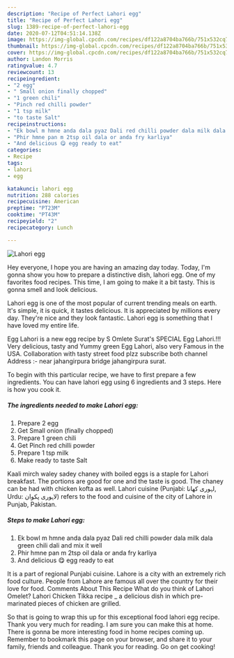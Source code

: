 ```yaml
---
description: "Recipe of Perfect Lahori egg"
title: "Recipe of Perfect Lahori egg"
slug: 1389-recipe-of-perfect-lahori-egg
date: 2020-07-12T04:51:14.138Z
image: https://img-global.cpcdn.com/recipes/df122a8704ba766b/751x532cq70/lahori-egg-recipe-main-photo.jpg
thumbnail: https://img-global.cpcdn.com/recipes/df122a8704ba766b/751x532cq70/lahori-egg-recipe-main-photo.jpg
cover: https://img-global.cpcdn.com/recipes/df122a8704ba766b/751x532cq70/lahori-egg-recipe-main-photo.jpg
author: Landon Morris
ratingvalue: 4.7
reviewcount: 13
recipeingredient:
- "2 egg"
- " Small onion finally chopped"
- "1 green chili"
- "Pinch red chilli powder"
- "1 tsp milk"
- "to taste Salt"
recipeinstructions:
- "Ek bowl m hmne anda dala pyaz Dali red chilli powder dala milk dala green chili dali and mix it well"
- "Phir hmne pan m 2tsp oil dala or anda fry karliya"
- "And delicious 😋 egg ready to eat"
categories:
- Recipe
tags:
- lahori
- egg

katakunci: lahori egg 
nutrition: 288 calories
recipecuisine: American
preptime: "PT23M"
cooktime: "PT43M"
recipeyield: "2"
recipecategory: Lunch

---
```



![Lahori egg](https://img-global.cpcdn.com/recipes/df122a8704ba766b/751x532cq70/lahori-egg-recipe-main-photo.jpg)

Hey everyone, I hope you are having an amazing day today. Today, I'm gonna show you how to prepare a distinctive dish, lahori egg. One of my favorites food recipes. This time, I am going to make it a bit tasty. This is gonna smell and look delicious.

Lahori egg is one of the most popular of current trending meals on earth. It's simple, it is quick, it tastes delicious. It is appreciated by millions every day. They're nice and they look fantastic. Lahori egg is something that I have loved my entire life.

Egg Lahori is a new egg recipe by S Omlete Surat&#39;s SPECIAL Egg Lahori.!!! Very delicious, tasty and Yummy green Egg Lahori, also very Famous in the USA. Collaboration with tasty street food plzz subscribe both channel Address :- near jahangirpura bridge jahangirpura surat.


To begin with this particular recipe, we have to first prepare a few ingredients. You can have lahori egg using 6 ingredients and 3 steps. Here is how you cook it.

<!--inarticleads1-->

##### The ingredients needed to make Lahori egg:

1. Prepare 2 egg
1. Get  Small onion (finally chopped)
1. Prepare 1 green chili
1. Get Pinch red chilli powder
1. Prepare 1 tsp milk
1. Make ready to taste Salt


Kaali mirch waley sadey chaney with boiled eggs is a staple for Lahori breakfast. The portions are good for one and the taste is good. The chaney can be had with chicken kofta as well. Lahori cuisine (Punjabi: لہوری کھانا, Urdu: لاہوری پکوان‎) refers to the food and cuisine of the city of Lahore in Punjab, Pakistan. 

<!--inarticleads2-->

##### Steps to make Lahori egg:

1. Ek bowl m hmne anda dala pyaz Dali red chilli powder dala milk dala green chili dali and mix it well
1. Phir hmne pan m 2tsp oil dala or anda fry karliya
1. And delicious 😋 egg ready to eat


It is a part of regional Punjabi cuisine. Lahore is a city with an extremely rich food culture. People from Lahore are famous all over the country for their love for food. Comments About This Recipe What do you think of Lahori Omelet? Lahori Chicken Tikka recipe _ a delicious dish in which pre-marinated pieces of chicken are grilled. 

So that is going to wrap this up for this exceptional food lahori egg recipe. Thank you very much for reading. I am sure you can make this at home. There is gonna be more interesting food in home recipes coming up. Remember to bookmark this page on your browser, and share it to your family, friends and colleague. Thank you for reading. Go on get cooking!
